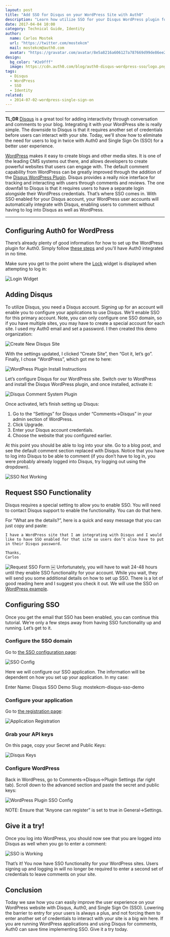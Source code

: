 ```yaml
---
layout: post
title: "Add SSO for Disqus on your WordPress Site with Auth0"
description: "Learn how utilize SSO for your Disqus WordPress plugin for your blog comments using Auth0 for authentication on the blog."
date: 2017-04-04 10:00
category: Technical Guide, Identity
author: 
  name: Carlos Mostek
  url: "https://twitter.com/mostekcm"
  mail: mostekcm@auth0.com
  avatar: "https://gravatar.com/avatar/8e5a8216a606127a787669d99de86ee2?s=200"
design: 
  bg_color: "#2e9fff"
  image: https://cdn.auth0.com/blog/auth0-disqus-wordpress-sso/logo.png
tags: 
  - Disqus
  - WordPress
  - SSO
  - Identity
related:
  - 2014-07-02-wordpress-single-sign-on
---
```


---

**TL;DR** [Disqus](https://disqus.com/) is a great tool for adding interactivity through conversation and comments to your blog.  Integrating it with your WordPress site is really simple. The downside to Disqus is that it requires another set of credentials before users can interact with your site. Today, we'll show how to eliminate the need for users to log in twice with Auth0 and Single Sign On (SSO) for a better user experience.

[WordPress](https://wordpress.org/) makes it easy to create blogs and other media sites. It is one of the leading CMS systems out there, and allows developers to create powerful websites that users can engage with. The default comment capability from WordPress can be greatly improved through the addition of the [Disqus WordPress Plugin](https://wordpress.org/plugins/disqus-comment-system/). Disqus provides a really nice interface for tracking and interacting with users through comments and reviews.  The one downfall to Disqus is that it requires users to have a separate login alongside their WordPress credentials. That’s where SSO comes in. With SSO enabled for your Disqus account, your WordPress user accounts will automatically integrate with Disqus, enabling users to comment without having to log into Disqus as well as WordPress.

---

## Configuring Auth0 for WordPress
There’s already plenty of good information for how to set up the WordPress plugin for Auth0.  Simply follow [these steps](https://auth0.com/docs/cms) and you'll have Auth0 integrated in no time.

Make sure you get to the point where the [Lock](https://www.google.com/url?q=https://auth0.com/lock&sa=D&ust=1487712650254000&usg=AFQjCNGgfaHnBtRJcZNxH4tVKkaV_vyeVA) widget is displayed when attempting to log in:

![Login Widget](https://cdn.auth0.com/blog/auth0-disqus-wordpress-sso/login-widget.png)

## Adding Disqus
To utilize Disqus, you need a Disqus account.  Signing up for an account will enable you to configure your applications to use Disqus. We’ll enable SSO for this primary account. Note, you can only configure one SSO domain, so if you have multiple sites, you may have to create a special account for each site.  I used my Auth0 email and set a password.  I then created this demo organization:

![Create New Disqus Site](https://cdn.auth0.com/blog/auth0-disqus-wordpress-sso/create-new-site.png)

With the settings updated, I clicked “Create Site”, then “Got it, let’s go”.  Finally, I chose “WordPress”, which got me to here:

![WordPress Plugin Install Instructions](https://cdn.auth0.com/blog/auth0-disqus-wordpress-sso/wordpress-plugin-install-instructions.png)

Let’s configure Disqus for our WordPress site. Switch over to WordPress and install the Disqus WordPress plugin, and once installed, activate it:

![Disqus Comment System Plugin](https://cdn.auth0.com/blog/auth0-disqus-wordpress-sso/disqus-comment-system-plugin.png)

Once activated, let’s finish setting up Disqus:

1. Go to the “Settings” for Disqus under “Comments->Disqus” in your admin section of WordPress.
1. Click Upgrade.
1. Enter your Disqus account credentials.
1. Choose the website that you configured earlier.

At this point you should be able to log into your site. Go to a blog post, and see the default comment section replaced with Disqus.  Notice that you have to log into Disqus to be able to comment (if you don’t have to log in, you were probably already logged into Disqus, try logging out using the dropdown).

![SSO Not Working](https://cdn.auth0.com/blog/auth0-disqus-wordpress-sso/sso-not-working.png)

## Request SSO Functionality
Disqus requires a special setting to allow you to enable SSO.  You will need to contact Disqus support to enable the functionality. You can do that here.

For “What are the details?”, here is a quick and easy message that you can just copy and paste:

```text
I have a WordPress site that I am integrating with Disqus and I would like to have SSO enabled for that site so users don’t also have to put in their Disqus password.

Thanks,
Carlos
```

![Request SSO Form](https://cdn.auth0.com/blog/auth0-disqus-wordpress-sso/request-sso.png)
￼
Unfortunately, you will have to wait 24-48 hours until they enable SSO functionality for your account. While you wait, they will send you some additional details on how to set up SSO. There is a lot of good reading here and I suggest you check it out. We will use the SSO on [WordPress example](https://help.disqus.com/customer/portal/articles/1148635-setting-up-sso-on-wordpress).

## Configuring SSO
Once you get the email that SSO has been enabled, you can continue this tutorial. We’re only a few steps away from having SSO functionality up and running. Let’s get to it.

### Configure the SSO domain
Go to [the SSO configuration page](https://disqus.com/api/sso/):

![SSO Config](https://cdn.auth0.com/blog/auth0-disqus-wordpress-sso/sso-config.png)

Here we will configure our SSO application. The information will be dependent on how you set up your application. In my case:

Enter Name: Disqus SSO Demo
Slug: mostekcm-disqus-sso-demo

### Configure your application
Go to [the registration page](http://disqus.com/api/applications/register/):

![Application Registration](https://cdn.auth0.com/blog/auth0-disqus-wordpress-sso/application-config.png)

### Grab your API keys
On this page, copy your Secret and Public Keys:

![Disqus Keys](https://cdn.auth0.com/blog/auth0-disqus-wordpress-sso/disqus-keys.png)

### Configure WordPress
Back in WordPress, go to Comments->Disqus->Plugin Settings (far right tab).
Scroll down to the advanced section and paste the secret and public keys:

![WordPress Plugin SSO Config](https://cdn.auth0.com/blog/auth0-disqus-wordpress-sso/wordpress-plugin-sso-config.png)

NOTE: Ensure that “Anyone can register” is set to true in General->Settings.

## Give it a try!
Once you log into WordPress, you should now see that you are logged into Disqus as well when you go to enter a comment:

![SSO is Working](https://cdn.auth0.com/blog/auth0-disqus-wordpress-sso/sso-works.png)

That’s it! You now have SSO functionality for your WordPress sites. Users signing up and logging in will no longer be required to enter a second set of credentials to leave comments on your site.

## Conclusion
Today we saw how you can easily improve the user experience on your WordPress website with Disqus, Auth0, and Single Sign On (SSO). Lowering the barrier to entry for your users is always a plus, and not forcing them to enter another set of credentials to interact with your site is a big win here. If you are running WordPress applications and using Disqus for comments, Auth0 can save time implementing SSO. Give it a try today.
